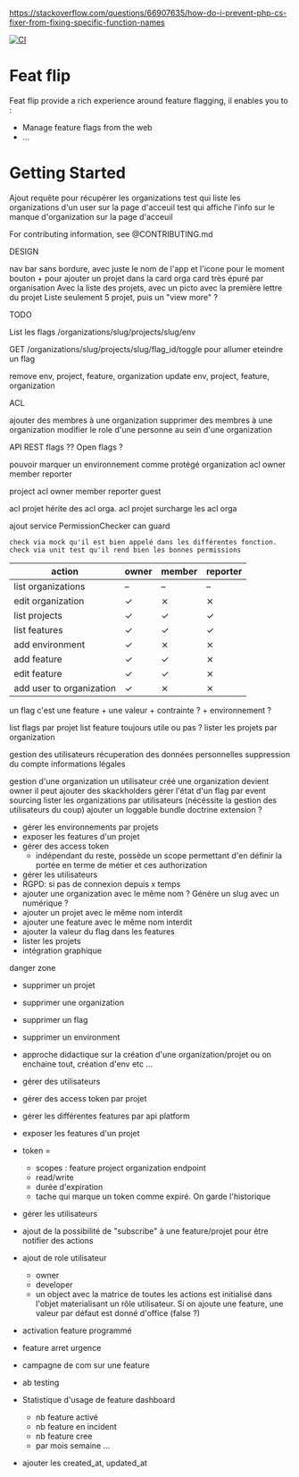 https://stackoverflow.com/questions/66907635/how-do-i-prevent-php-cs-fixer-from-fixing-specific-function-names

[![CI](https://github.com/nicolasleborgne/featflip/actions/workflows/ci.yml/badge.svg?branch=main)](https://github.com/nicolasleborgne/featflip/actions/workflows/ci.yml)

# Feat flip

Feat flip provide a rich experience around feature flagging, il enables you to :
- Manage feature flags from the web
- ...

# Getting Started



Ajout requête pour récupérer les organizations 
test qui liste les organizations d'un user sur la page d'acceuil
test qui affiche l'info sur le manque d'organization sur la page d'acceuil 












For contributing information, see @CONTRIBUTING.md

DESIGN

nav bar sans bordure, avec juste le nom de l'app et l'icone pour le moment
bouton + pour ajouter un projet dans la card orga
card très épuré par organisation
    Avec la liste des projets, avec un picto avec la première lettre du projet
    Liste seulement 5 projet, puis un "view more" ?


TODO

List les flags 
/organizations/slug/projects/slug/env

GET /organizations/slug/projects/slug/flag_id/toggle pour allumer eteindre un flag

remove env, project, feature, organization
update env, project, feature, organization

ACL

ajouter des membres à une organization
supprimer des membres à une organization
modifier le role d'une personne au sein d'une organization

API REST flags ?? Open flags ?



  pouvoir marquer un environnement comme protégé
  organization acl
    owner
    member
    reporter

  project acl
    owner
    member
    reporter
    guest

  acl projet hérite des acl orga. acl projet surcharge les acl orga
  
  ajout service PermissionChecker
    can
    guard

    check via mock qu'il est bien appelé dans les différentes fonction.
    check via unit test qu'il rend bien les bonnes permissions


| action                   | owner | member | reporter |
|--------------------------|-------|--------|----------|
| list organizations       |   –   |   –    |     –    |
| edit organization        |   ✓   |   ⨯    |     ⨯    |
| list projects            |   ✓   |   ✓    |     ✓    |
| list features            |   ✓   |   ✓    |     ✓    |
| add environment          |   ✓   |   ⨯    |     ⨯    |
| add feature              |   ✓   |   ✓    |     ⨯    |
| edit feature             |   ✓   |   ✓    |     ⨯    |
| add user to organization |   ✓   |   ⨯    |     ⨯    |


un flag c'est une feature + une valeur + contrainte ? + environnement ?

  list flags par projet
  list feature toujours utile ou pas ?
  lister les projets par organization

  gestion des utilisateurs
    récuperation des données personnelles
    suppression du compte
    informations légales
    
  gestion d'une organization
    un utilisateur créé une organization devient owner
    il peut ajouter des skackholders
  gérer l'état d'un flag par event sourcing
  lister les organizations par utilisateurs (nécéssite la gestion des utilisateurs du coup)
  ajouter un loggable bundle doctrine extension ?





- gérer les environnements par projets
- exposer les features d'un projet
- gérer des access token
  - indépendant du reste, possède un scope permettant d'en définir la portée en terme de métier et ces authorization
- gérer les utilisateurs
- RGPD: si pas de connexion depuis x temps
- ajouter une organization avec le même nom ? Génère un slug avec un numérique ?
- ajouter un projet avec le même nom interdit
- ajouter une feature avec le même nom interdit
- ajouter la valeur du flag dans les features
- lister les projets
- intégration graphique


danger zone 
  - supprimer un projet
  - supprimer une organization
  - supprimer un flag
  - supprimer un environment

- approche didactique sur la création d'une organization/projet ou on enchaine tout, création d'env etc ...

- gérer des utilisateurs
- gérer des access token par projet
- gérer les différentes features par api platform
- exposer les features d'un projet
- token = 
  - scopes : feature project organization endpoint
  - read/write
  - durée d'expiration
  - tache qui marque un token comme expiré. On garde l'historique
- gérer les utilisateurs

- ajout de la possibilité de "subscribe" à une feature/projet pour être notifier des actions
- ajout de role utilisateur
  - owner
  - developer
  - un object avec la matrice de toutes les actions est initialisé dans l'objet materialisant un rôle utilisateur. Si on ajoute une feature, une valeur par défaut est donné d'office (false ?)
- activation feature programmé
- feature arret urgence
- campagne de com sur une feature
- ab testing
- Statistique d'usage de feature dashboard
  - nb feature activé
  - nb feature en incident
  - nb feature cree
  - par mois semaine ...

- ajouter les created_at, updated_at
